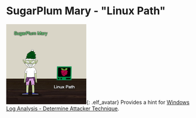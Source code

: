 # SugarPlum Mary - "Linux Path"
![SugarPlum Mary](../img/hints/h4/sugarplum_mary.png){: .elf_avatar}
Provides a hint for [Windows Log Analysis - Determine Attacker Technique](../../challenges/c4/).
